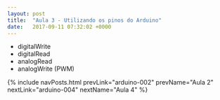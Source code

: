 ```yaml
---
layout: post
title:  "Aula 3 - Utilizando os pinos do Arduino"
date:   2017-09-11 07:32:02 +0000
---
```


* digitalWrite
* digitalRead
* analogRead
* analogWrite (PWM)

{% include navPosts.html prevLink="arduino-002" prevName="Aula 2" nextLink="arduino-004" nextName="Aula 4" %}
